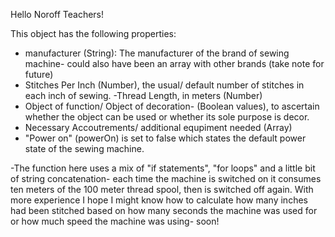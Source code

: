 Hello Noroff Teachers!



This object has the following properties:
- manufacturer (String): The manufacturer of the brand of sewing machine- could also have been an array with other brands (take note for future)
- Stitches Per Inch (Number), the usual/ default number of stitches in each inch of sewing.
-Thread Length, in meters (Number)
- Object of function/ Object of decoration- (Boolean values), to ascertain whether the object can be used or whether its sole purpose is decor.
- Necessary Accoutrements/ additional equpiment needed (Array)
- "Power on" (powerOn) is set to false which states the default power state of the sewing machine.

-The function here uses a mix of "if statements", "for loops" and a little bit of string concatenation- each time the machine is switched on it consumes ten meters of the 100 meter thread spool, then is switched off again.
With more experience I hope I might know how to calculate how many inches had been stitched based on how many seconds the machine was used for or how much speed the machine was using- soon!  

